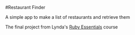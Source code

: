 #Restaurant Finder

A simple app to make a list of restaurants and retrieve them

The final project from Lynda's <a href="http://www.lynda.com/Ruby-tutorials/essential-training/47905-2.html">Ruby Essentials</a> course
